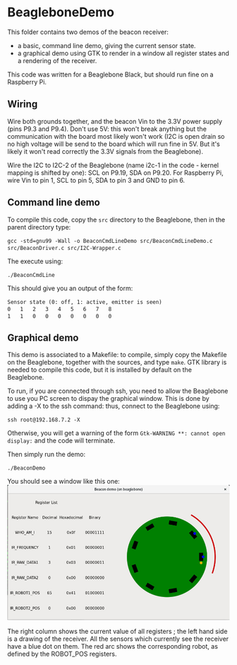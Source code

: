 # BeagleboneDemo

This folder contains two demos of the beacon receiver:
 - a basic, command line demo, giving the current sensor state.
 - a graphical demo using GTK to render in a window all register states and a rendering of the receiver.

This code was written for a Beaglebone Black, but should run fine on a Raspberry Pi.

## Wiring

Wire both grounds together, and the beacon Vin to the 3.3V power supply (pins P9.3 and P9.4). Don't use 5V: this won't
break anything but the communication with the board most likely won't work (I2C is open drain so no high voltage
will be send to the board which will run fine in 5V. But it's likely it won't read correctly the 3.3V signals from the
Beaglebone).

Wire the I2C to I2C-2 of the Beaglebone (name i2c-1 in the code - kernel mapping is shifted by one): SCL on P9.19, SDA on P9.20.
For Raspberry Pi, wire Vin to pin 1, SCL to pin 5, SDA to pin 3 and GND to pin 6.

## Command line demo

To compile this code, copy the `src` directory to the Beaglebone, then in the parent directory type:

```
gcc -std=gnu99 -Wall -o BeaconCmdLineDemo src/BeaconCmdLineDemo.c src/BeaconDriver.c src/I2C-Wrapper.c
```

The execute using:
```
./BeaconCmdLine
```

This should give you an output of the form:

```
Sensor state (0: off, 1: active, emitter is seen)
0	1	2	3	4	5	6	7	8
1	1	0	0	0	0	0	0	0
```

## Graphical demo

This demo is associated to a Makefile: to compile, simply copy the Makefile on the Beaglebone, together with the sources,
and type `make`. GTK library is needed to compile this code, but it is installed by default on the Beaglebone.

To run, if you are connected through ssh, you need to allow the Beaglebone to use you PC screen to dispay the graphical
window. This is done by adding a -X to the ssh command: thus, connect to the Beaglebone using:

```
ssh root@192.168.7.2 -X
```
Otherwise, you will get a warning of the form `Gtk-WARNING **: cannot open display:` and the code will terminate.

Then simply run the demo:

```
./BeaconDemo
```

You should see a window like this one:
![GUI.jpg](GUI.jpg)

The right column shows the current value of all registers ; the left hand side is a drawing of the receiver. All the
sensors which currently see the receiver have a blue dot on them. The red arc shows the corresponding robot, as defined
by the ROBOT_POS registers.
